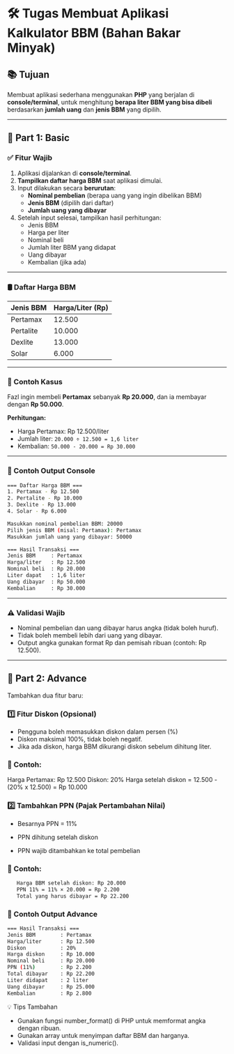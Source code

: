 # 🛠️ Tugas Membuat Aplikasi Kalkulator BBM (Bahan Bakar Minyak)

## 📚 Tujuan

Membuat aplikasi sederhana menggunakan **PHP** yang berjalan di **console/terminal**, untuk menghitung **berapa liter BBM yang bisa dibeli** berdasarkan **jumlah uang** dan **jenis BBM** yang dipilih.

---

## 🔰 Part 1: Basic

### ✅ Fitur Wajib

1. Aplikasi dijalankan di **console/terminal**.
2. **Tampilkan daftar harga BBM** saat aplikasi dimulai.
3. Input dilakukan secara **berurutan**:
   - **Nominal pembelian** (berapa uang yang ingin dibelikan BBM)
   - **Jenis BBM** (dipilih dari daftar)
   - **Jumlah uang yang dibayar**
4. Setelah input selesai, tampilkan hasil perhitungan:
   - Jenis BBM
   - Harga per liter
   - Nominal beli
   - Jumlah liter BBM yang didapat
   - Uang dibayar
   - Kembalian (jika ada)

---

### 🛢️ Daftar Harga BBM

| Jenis BBM  | Harga/Liter (Rp) |
| ---------- | ---------------- |
| Pertamax   | 12.500           |
| Pertalite  | 10.000           |
| Dexlite    | 13.000           |
| Solar      | 6.000            |

---

### 🧮 Contoh Kasus

Fazl ingin membeli **Pertamax** sebanyak **Rp 20.000**, dan ia membayar dengan **Rp 50.000**.

**Perhitungan:**

- Harga Pertamax: Rp 12.500/liter  
- Jumlah liter: `20.000 ÷ 12.500 = 1,6 liter`  
- Kembalian: `50.000 - 20.000 = Rp 30.000`

---

### 🧩 Contoh Output Console

```bash
=== Daftar Harga BBM ===
1. Pertamax - Rp 12.500
2. Pertalite - Rp 10.000
3. Dexlite - Rp 13.000
4. Solar - Rp 6.000

Masukkan nominal pembelian BBM: 20000
Pilih jenis BBM (misal: Pertamax): Pertamax
Masukkan jumlah uang yang dibayar: 50000

=== Hasil Transaksi ===
Jenis BBM     : Pertamax
Harga/liter   : Rp 12.500
Nominal beli  : Rp 20.000
Liter dapat   : 1,6 liter
Uang dibayar  : Rp 50.000
Kembalian     : Rp 30.000

```
---

### ⚠️ Validasi Wajib
- Nominal pembelian dan uang dibayar harus angka (tidak boleh huruf).
- Tidak boleh membeli lebih dari uang yang dibayar.
- Output angka gunakan format Rp dan pemisah ribuan (contoh: Rp 12.500).

---

## 🚀 Part 2: Advance
Tambahkan dua fitur baru:
### 1️⃣ Fitur Diskon (Opsional)

- Pengguna boleh memasukkan diskon dalam persen (%)
- Diskon maksimal 100%, tidak boleh negatif.
- Jika ada diskon, harga BBM dikurangi diskon sebelum dihitung liter.

### 🧮 Contoh:

Harga Pertamax: Rp 12.500
Diskon: 20%
Harga setelah diskon = 12.500 - (20% x 12.500) = Rp 10.000
### 2️⃣ Tambahkan PPN (Pajak Pertambahan Nilai)

   - Besarnya PPN = 11%

   - PPN dihitung setelah diskon

   - PPN wajib ditambahkan ke total pembelian

### 🧮 Contoh:
```bash
   Harga BBM setelah diskon: Rp 20.000
   PPN 11% = 11% × 20.000 = Rp 2.200
   Total yang harus dibayar = Rp 22.200
```

### 📝 Contoh Output Advance
```bash
=== Hasil Transaksi ===
Jenis BBM        : Pertamax
Harga/liter      : Rp 12.500
Diskon           : 20%
Harga diskon     : Rp 10.000
Nominal beli     : Rp 20.000
PPN (11%)        : Rp 2.200
Total dibayar    : Rp 22.200
Liter didapat    : 2 liter
Uang dibayar     : Rp 25.000
Kembalian        : Rp 2.800
```

💡 Tips Tambahan
   - Gunakan fungsi number_format() di PHP untuk memformat angka dengan ribuan.
   - Gunakan array untuk menyimpan daftar BBM dan harganya.
   - Validasi input dengan is_numeric().
